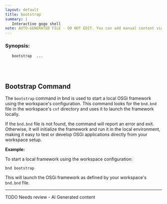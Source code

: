 ```yaml
---
layout: default
title: bootstrap
summary: |
   Interactive gogo shell
note: AUTO-GENERATED FILE - DO NOT EDIT. You can add manual content via same filename in _ext sub-folder. 
---
```


### Synopsis: 
	   bootstrap  ...


<!-- Manual content from: ext/bootstrap.md --><br /><br />
## Bootstrap Command

The `bootstrap` command in bnd is used to start a local OSGi framework using the workspace's configuration. This command looks for the `bnd.bnd` file in the workspace's `cnf` directory and uses it to launch the framework locally.

If the `bnd.bnd` file is not found, the command will report an error and exit. Otherwise, it will initialize the framework and run it in the local environment, making it easy to test or develop OSGi applications directly from your workspace setup.

**Example:**

To start a local framework using the workspace configuration:

```
bnd bootstrap
```

This will launch the OSGi framework as defined by your workspace's `bnd.bnd` file.


<hr />
TODO Needs review - AI Generated content
